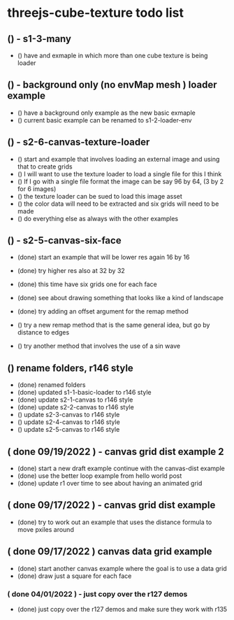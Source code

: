 # threejs-cube-texture todo list

## () - s1-3-many
* () have and exmaple in which more than one cube texture is being loader

## () - background only (no envMap mesh ) loader example
* () have a background only example as the new basic exmaple
* () current basic example can be renamed to s1-2-loader-env

## () - s2-6-canvas-texture-loader
* () start and example that involves loading an external image and using that to create grids
* () I will want to use the texture loader to load a single file for this I think
* () If I go with a single file format the image can be say 96 by 64, (3 by 2 for 6 images)
* () the texture loader can be sued to load this image asset
* () the color data will need to be extracted and six grids will need to be made
* () do everything else as always with the other examples

## () - s2-5-canvas-six-face
* (done) start an example that will be lower res again 16 by 16
* (done) try higher res also at 32 by 32
* (done) this time have six grids one for each face
* (done) see about drawing something that looks like a kind of landscape
* (done) try adding an offset argument for the remap method

* () try a new remap method that is the same general idea, but go by distance to edges
* () try another method that involves the use of a sin wave

## () rename folders, r146 style
* (done) renamed folders
* (done) updated s1-1-basic-loader to r146 style
* (done) update s2-1-canvas to r146 style
* (done) update s2-2-canvas to r146 style
* () update s2-3-canvas to r146 style
* () update s2-4-canvas to r146 style
* () update s2-5-canvas to r146 style 

## ( done 09/19/2022 )  - canvas grid dist example 2
* (done) start a new draft example continue with the canvas-dist example
* (done) use the better loop example from hello world post
* (done) update r1 over time to see about having an animated grid

## ( done 09/17/2022 ) - canvas grid dist example
* (done) try to work out an example that uses the distance formula to move pxiles around

## ( done 09/17/2022 ) canvas data grid example
* (done) start another canvas example where the goal is to use a data grid
* (done) draw just a square for each face

### ( done 04/01/2022 ) - just copy over the r127 demos
* (done) just copy over the r127 demos and make sure they work with r135
